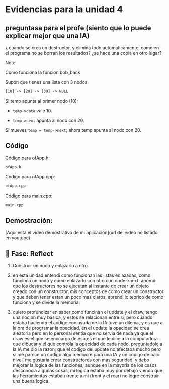 # Evidencias para la unidad 4

## preguntasa para el profe (siento que lo puede explicar mejor que una IA)

¿ cuando se crea un destructor, y elimina todo automaticamente, como en el programa no se borran los resultados? ¿se hace una copia en otro lugar?

> [!NOTE]
> Como funciona la funcion bob_back
>
> Supón que tienes una lista con 3 nodos:
>
>  ``[10] -> [20] -> [30] -> NULL``
>
>
> Si temp apunta al primer nodo (10):
>
> * ``temp->data`` vale 10.
>
> * ``temp->next`` apunta al nodo con 20.
>
>  Si mueves ``temp = temp->next``;
>  ahora temp apunta al nodo con 20.



## Código

Código para ofApp.h:

``` cpp
ofApp.h

```

Código para ofApp.cpp:

``` cpp
ofApp.cpp

```

Código para main.cpp:
``` cpp
main.cpp

```

## Demostración:

[Aquí está el video demostrativo de mi aplicación](url del video no listado en youtube)

## 🤔 Fase: Reflect

1. Construir un nodo y enlazarlo a otro.

2. en esta unidad entendi como funcionan las listas enlazadas, como funciona un nodo y como enlazarlo con otro con node->next, aprendi que los destructores no se ejecutan al instante de crear un objeto creado con un constructor, mis conceptos de como crear un constructor y que deben tener estan un poco mas claros, aprendi lo teorico de como funciona y se divide la memoria.

3. quiero profundizar en saber como funcinan el update y el draw, tengo una nocion muy basica, y estos se relacionan entre si, pero cuando estaba haciendo el codigo con ayuda de la IA tuve un dilema, y es que a la ora de programar la opacidad, en el update la opacidad se crea aleatoria pero en lo personal sentia que no servia de nada ya que el draw es el que se enccarga de eso,es el que le dice a la computadora que dibucar y el que controla la opacidad de cada nodo, preguntadole a la IA me dio la razon; que el codigo del update no afectaba mucho pero si me parece un codigo algo mediocre para una IA y un codigo de bajo nivel. me gustaria crear constructores con mas seguridad, y debo mejorar la logica de las funciones, aunque en la mayoria de los casos desconocia algunas cosas, mi logica estaba muy por debajo viendo que las herramientas estaban frente a mi (front y el  rear) no logre construir una buena logica.



